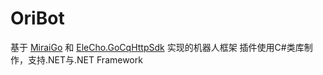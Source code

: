 # OriBot
基于 [MiraiGo](https://docs.go-cqhttp.org/) 和 [EleCho.GoCqHttpSdk](https://github.com/OrgEleCho/EleCho.GoCqHttpSdk) 实现的机器人框架
插件使用C#类库制作，支持.NET与.NET Framework
